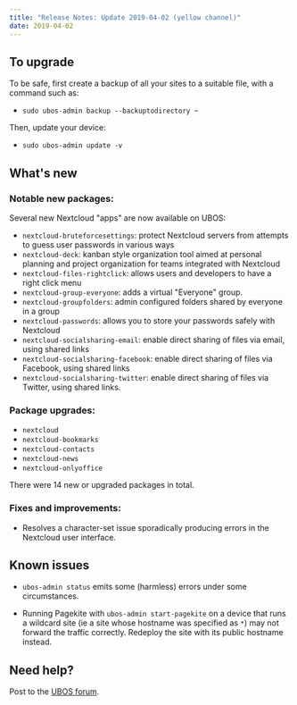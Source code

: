 ```yaml
---
title: "Release Notes: Update 2019-04-02 (yellow channel)"
date: 2019-04-02
---
```


## To upgrade

To be safe, first create a backup of all your sites to a suitable file, with a
command such as:

* ``sudo ubos-admin backup --backuptodirectory ~``

Then, update your device:

* ``sudo ubos-admin update -v``

## What's new

### Notable new packages:

Several new Nextcloud "apps" are now available on UBOS:

* ``nextcloud-bruteforcesettings``: protect Nextcloud servers from attempts to guess user
  passwords in various ways
* ``nextcloud-deck``: kanban style organization tool aimed at personal planning and project
  organization for teams integrated with Nextcloud
* ``nextcloud-files-rightclick``: allows users and developers to have a right click menu
* ``nextcloud-group-everyone``: adds a virtual "Everyone" group.
* ``nextcloud-groupfolders``: admin configured folders shared by everyone in a group
* ``nextcloud-passwords``: allows you to store your passwords safely with Nextcloud
* ``nextcloud-socialsharing-email``: enable direct sharing of files via email, using shared links
* ``nextcloud-socialsharing-facebook``: enable direct sharing of files via Facebook, using shared links
* ``nextcloud-socialsharing-twitter``: enable direct sharing of files via Twitter, using shared links.

### Package upgrades:

* ``nextcloud``
* ``nextcloud-bookmarks``
* ``nextcloud-contacts``
* ``nextcloud-news``
* ``nextcloud-onlyoffice``

There were 14 new or upgraded packages in total.

### Fixes and improvements:

* Resolves a character-set issue sporadically producing errors in the Nextcloud user
  interface.

## Known issues

* ``ubos-admin status`` emits some (harmless) errors under some circumstances.

* Running Pagekite with ``ubos-admin start-pagekite`` on a device that runs a wildcard
  site (ie a site whose hostname was specified as ``*``) may not forward the traffic
  correctly. Redeploy the site with its public hostname instead.

## Need help?

Post to the [UBOS forum](https://forum.ubos.net/).

